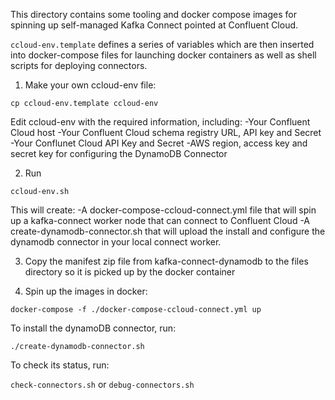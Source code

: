This directory contains some tooling and docker compose images for spinning up self-managed
Kafka Connect pointed at Confluent Cloud. 

`ccloud-env.template` defines a series of variables which are then inserted into docker-compose files
for launching docker containers as well as shell scripts for deploying connectors. 

1. Make your own ccloud-env file:

``cp ccloud-env.template ccloud-env``

Edit ccloud-env with the required information, including:
-Your Confluent Cloud host
-Your Confluent Cloud schema registry URL, API key and Secret
-Your Conflunet Cloud API Key and Secret
-AWS region, access key and secret key for configuring the DynamoDB Connector

2. Run

``ccloud-env.sh``

This will create:
-A docker-compose-ccloud-connect.yml file that will spin up a kafka-connect
worker node that can connect to Confluent Cloud
-A create-dynamodb-connector.sh that will upload the install and configure
the dynamodb connector in your local connect worker.

3. Copy the manifest zip file from kafka-connect-dynamodb to the files directory
so it is picked up by the docker container

4. Spin up the images in docker:

``docker-compose -f ./docker-compose-ccloud-connect.yml up``

To install the dynamoDB connector, run:

``./create-dynamodb-connector.sh``

To check its status, run:

``check-connectors.sh``
or
``debug-connectors.sh``

 
